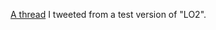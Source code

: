 <a href="https://twitter.com/mockcain/status/1230187515551920128">A thread</a> I tweeted from a test version of "LO2".
